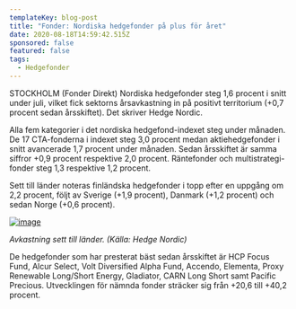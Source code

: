 ```yaml
---
templateKey: blog-post
title: "Fonder: Nordiska hedgefonder på plus för året"
date: 2020-08-18T14:59:42.515Z
sponsored: false
featured: false
tags:
  - Hedgefonder
---
```

<!--StartFragment-->

STOCKHOLM (Fonder Direkt) Nordiska hedgefonder steg 1,6 procent i snitt under juli, vilket fick sektorns årsavkastning in på positivt territorium (+0,7 procent sedan årsskiftet). Det skriver Hedge Nordic.

Alla fem kategorier i det nordiska hedgefond-indexet steg under månaden. De 17 CTA-fonderna i indexet steg 3,0 procent medan aktiehedgefonder i snitt avancerade 1,7 procent under månaden. Sedan årsskiftet är samma siffror +0,9 procent respektive 2,0 procent. Räntefonder och multistrategi-fonder steg 1,3 respektive 1,2 procent.

Sett till länder noteras finländska hedgefonder i topp efter en uppgång om 2,2 procent, följt av Sverige (+1,9 procent), Danmark (+1,2 procent) och sedan Norge (+0,6 procent).

[![image](https://i.direkt.se/200818/588031901.png)](https://i.direkt.se/200818/588031901.png)

*Avkastning sett till länder. (Källa: Hedge Nordic)*

De hedgefonder som har presterat bäst sedan årsskiftet är HCP Focus Fund, Alcur Select, Volt Diversified Alpha Fund, Accendo, Elementa, Proxy Renewable Long/Short Energy, Gladiator, CARN Long Short samt Pacific Precious. Utvecklingen för nämnda fonder sträcker sig från +20,6 till +40,2 procent.

<!--EndFragment-->